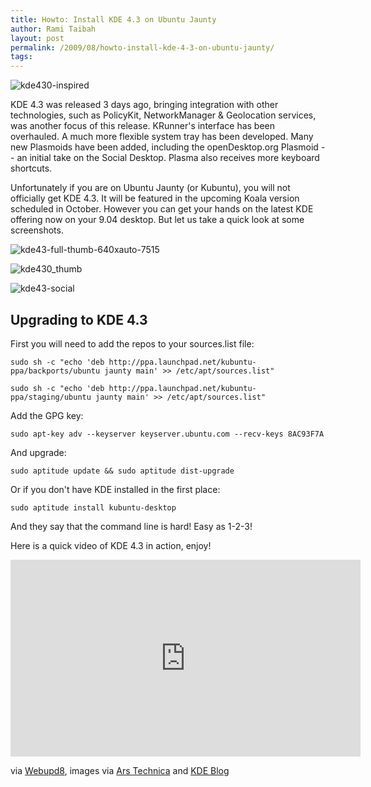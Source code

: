 ```yaml
---
title: Howto: Install KDE 4.3 on Ubuntu Jaunty
author: Rami Taibah 
layout: post
permalink: /2009/08/howto-install-kde-4-3-on-ubuntu-jaunty/
tags: 
---
```


![kde430-inspired]({filename}/images/kde430-inspired.png)

KDE 4.3 was released 3 days ago, bringing integration with other technologies, such as PolicyKit, NetworkManager & Geolocation services, was another focus of this release. KRunner's interface has been overhauled. A much more flexible system tray has been developed. Many new Plasmoids have been added, including the openDesktop.org Plasmoid -- an initial take on the Social Desktop. Plasma also receives more keyboard shortcuts.

Unfortunately if you are on Ubuntu Jaunty (or Kubuntu), you will not officially get KDE 4.3\. It will be featured in the upcoming Koala version scheduled in October. However you can get your hands on the latest KDE offering now on your 9.04 desktop. But let us take a quick look at some screenshots.

![kde43-full-thumb-640xauto-7515]({filename}/images/kde43-full-thumb-640xauto-7515.png)

![kde430_thumb]({filename}/images/kde430_thumb.png)

![kde43-social]({filename}/images/kde43-social.png)

## Upgrading to KDE 4.3

First you will need to add the repos to your sources.list file: 

	sudo sh -c "echo 'deb http://ppa.launchpad.net/kubuntu-ppa/backports/ubuntu jaunty main' >> /etc/apt/sources.list" 

	sudo sh -c "echo 'deb http://ppa.launchpad.net/kubuntu-ppa/staging/ubuntu jaunty main' >> /etc/apt/sources.list"

Add the GPG key: 

	sudo apt-key adv --keyserver keyserver.ubuntu.com --recv-keys 8AC93F7A
	
And upgrade: 

	sudo aptitude update && sudo aptitude dist-upgrade

Or if you don't have KDE installed in the first place:

	sudo aptitude install kubuntu-desktop

And they say that the command line is hard! Easy as 1-2-3!

Here is a quick video of KDE 4.3 in action, enjoy!

<iframe width="560" height="315" src="https://www.youtube.com/embed/kmMdm9liMn4" frameborder="0" allowfullscreen></iframe>

via [Webupd8](http://webupd8.blogspot.com/2009/08/install-kde-43-in-ubuntu-jaunty-904.html), images via [Ars Technica](http://arstechnica.com/open-source/reviews/2009/08/hands-on-kde-43-delivers-a-social-desktop.ars) and [KDE Blog](http://dot.kde.org/2009/08/04/kde-430-released-caizen)

